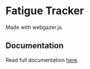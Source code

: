 # Fatigue Tracker

Made with webgazer.js.

## Documentation

Read full documentation [here](https://docs.google.com/document/d/e/2PACX-1vQLjq6mgWhzseL07HwzuekhfRlidJKYdffeM2nZCsacMYurJn3qaFKwgTFooHTyVEtrMPpD8zu343tf/pub).
